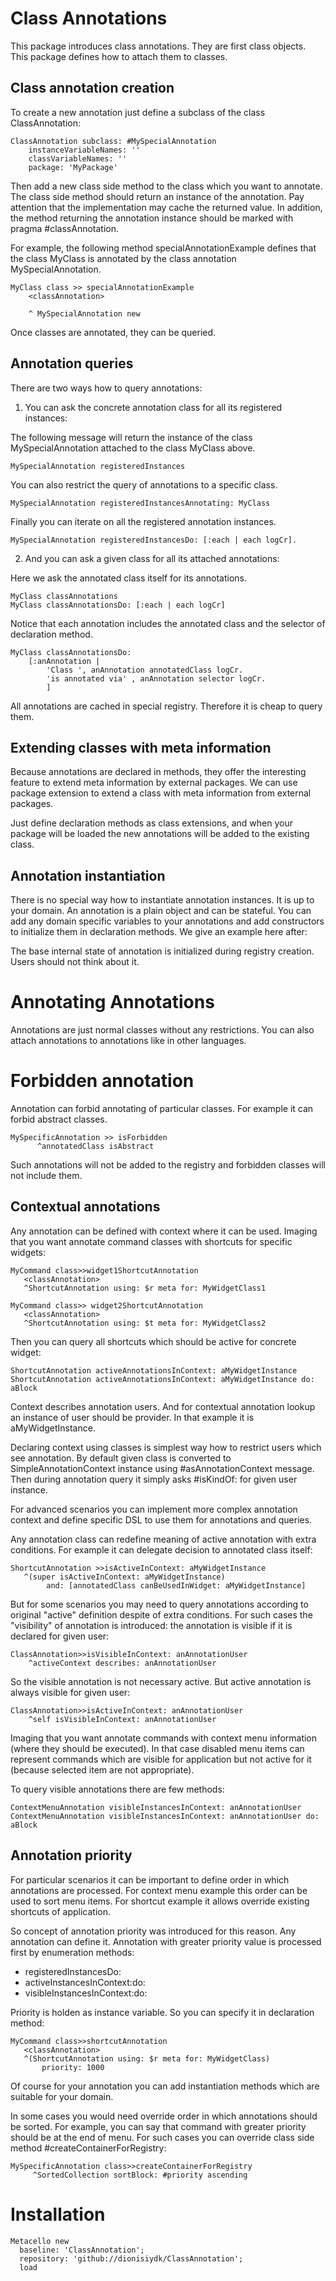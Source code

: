 # Class Annotations
This package introduces class annotations. They are first class objects. This package defines how to attach them to classes.

## Class annotation creation

To create a new annotation just define a subclass of the class ClassAnnotation:

```Smalltalk
ClassAnnotation subclass: #MySpecialAnnotation
	instanceVariableNames: ''
	classVariableNames: ''
	package: 'MyPackage'
```

Then add a new class side method to the class which you want to annotate. The class side method should return an instance of the annotation. Pay attention that the implementation may cache the returned value. In addition, the method returning the annotation instance should be marked with pragma #classAnnotation. 

For example, the following method specialAnnotationExample defines that the class MyClass is annotated by the class annotation MySpecialAnnotation. 

```Smalltalk
MyClass class >> specialAnnotationExample
	<classAnnotation>
	
	^ MySpecialAnnotation new
```

Once classes are annotated, they can be queried. 


## Annotation queries
There are two ways how to query annotations:

1) You can ask the concrete annotation class for all its registered instances:

The following message will return the instance of the class MySpecialAnnotation attached to the class MyClass above. 
```Smalltalk
MySpecialAnnotation registeredInstances
```

You can also restrict the query of annotations to a specific class. 
```Smalltalk
MySpecialAnnotation registeredInstancesAnnotating: MyClass
```

Finally you can iterate on all the registered annotation instances. 
```Smalltalk
MySpecialAnnotation registeredInstancesDo: [:each | each logCr].
```

2) And you can ask a given class for all its attached annotations:

Here we ask the annotated class itself for its annotations. 
```Smalltalk
MyClass classAnnotations
MyClass classAnnotationsDo: [:each | each logCr]
```

Notice that each annotation includes the annotated class and the selector of declaration method. 

```Smalltalk
MyClass classAnnotationsDo: 
	[:anAnnotation | 
		'Class ', anAnnotation annotatedClass logCr.
		'is annotated via' , anAnnotation selector logCr.
		]
```


All annotations are cached in special registry. Therefore it is cheap to query them.

## Extending classes with meta information
Because annotations are declared in methods, they offer the interesting feature to extend meta information by external packages. We can use package extension to extend a class with meta information from external packages.

Just define declaration methods as class extensions, and when your package will be loaded the new annotations will be added to the existing class.

## Annotation instantiation
There is no special way how to instantiate annotation instances. It is up to your domain. An annotation is a plain object and can be stateful. You can add any domain specific variables to your annotations and add constructors to initialize them in declaration methods. We give an example here after:

The base internal state of annotation is initialized during registry creation.  Users should not think about it. 





# Annotating Annotations
Annotations are just normal classes without any restrictions. You can also attach annotations to annotations like in other languages.

# Forbidden annotation
Annotation can forbid annotating of particular classes. For example it can forbid abstract classes.
```Smalltalk
MySpecificAnnotation >> isForbidden
      ^annotatedClass isAbstract
```
Such annotations will not be added to the registry and forbidden classes will not include them.

## Contextual annotations
Any annotation can be defined with context where it can be used. 
Imaging that you want annotate command classes with shortcuts for specific widgets:
```Smalltalk
MyCommand class>>widget1ShortcutAnnotation
   <classAnnotation>
   ^ShortcutAnnotation using: $r meta for: MyWidgetClass1

MyCommand class>> widget2ShortcutAnnotation
   <classAnnotation>
   ^ShortcutAnnotation using: $t meta for: MyWidgetClass2
```
Then you can query all shortcuts which should be active for concrete widget: 
```Smalltalk
ShortcutAnnotation activeAnnotationsInContext: aMyWidgetInstance
ShortcutAnnotation activeAnnotationsInContext: aMyWidgetInstance do: aBlock
```
Context describes annotation users. And for contextual annotation lookup an instance of user should be provider. In that example it is aMyWidgetInstance.

Declaring context using classes is simplest way how to restrict users which see annotation. By default given class is converted to SimpleAnnotationContext instance using #asAnnotationContext message. Then during annotation query it simply asks #isKindOf: for given user instance. 

For advanced scenarios you can implement more complex annotation context and define specific DSL to use them for annotations and queries.
 
Any annotation class can redefine meaning of active annotation with extra conditions. For example it can delegate decision to annotated class itself:
```Smalltalk
ShortcutAnnotation >>isActiveInContext: aMyWidgetInstance
   ^(super isActiveInContext: aMyWidgetInstance)
        and: [annotatedClass canBeUsedInWidget: aMyWidgetInstance]
```

But for some scenarios you may need to query annotations according to original "active" definition despite of extra conditions. For such cases the "visibility" of annotation is introduced: the annotation is visible if it is declared for given user:
```Smalltalk
ClassAnnotation>>isVisibleInContext: anAnnotationUser
	^activeContext describes: anAnnotationUser
```
So the visible annotation is not necessary active. But active annotation is always visible for given user:
```Smalltalk
ClassAnnotation>>isActiveInContext: anAnnotationUser
	^self isVisibleInContext: anAnnotationUser
```
Imaging that you want annotate commands with context menu information (where they should be executed). In that case disabled menu items can represent commands which are visible for application but not active for it (because selected item are not appropriate).
  
To query visible annotations there are few methods:
```Smalltalk
ContextMenuAnnotation visibleInstancesInContext: anAnnotationUser
ContextMenuAnnotation visibleInstancesInContext: anAnnotationUser do: aBlock
```

## Annotation priority
For particular scenarios it can be important to define order in which annotations are processed.
For context menu example this order can be used to sort menu items. 
For shortcut example it allows override existing shortcuts of application. 

So concept of annotation priority was introduced for this reason. Any annotation can define it. Annotation with greater priority value is processed first by enumeration methods:
- registeredInstancesDo:
- activeInstancesInContext:do:
- visibleInstancesInContext:do:

Priority is holden as instance variable. So you can specify it in declaration method:
```Smalltalk
MyCommand class>>shortcutAnnotation
   <classAnnotation>
   ^(ShortcutAnnotation using: $r meta for: MyWidgetClass) 
       priority: 1000
```
Of course for your annotation you can add instantiation methods which are suitable for your domain.

In some cases you would need override order in which annotations should be sorted. For example, you can say that command with greater priority should be at the end of menu.
For such cases you can override class side method #createContainerForRegistry:
```Smalltalk
MySpecificAnnotation class>>createContainerForRegistry
     ^SortedCollection sortBlock: #priority ascending
``` 

# Installation
```Smalltalk
Metacello new
  baseline: 'ClassAnnotation';
  repository: 'github://dionisiydk/ClassAnnotation';
  load
```

